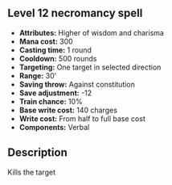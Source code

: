 ## Level 12 necromancy spell

- **Attributes:** Higher of wisdom and charisma
- **Mana cost:** 300
- **Casting time:** 1 round
- **Cooldown:** 500 rounds
- **Targeting:** One target in selected direction
- **Range:** 30'
- **Saving throw:** Against constitution
- **Save adjustment:** -12
- **Train chance:** 10%
- **Base write cost:** 140 charges
- **Write cost:** From half to full base cost
- **Components:** Verbal

## Description

Kills the target
